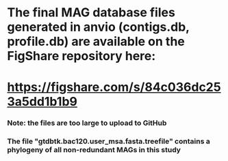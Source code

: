 # **The final MAG database files generated in anvio (contigs.db, profile.db) are available on the FigShare repository here:**
# https://figshare.com/s/84c036dc253a5dd1b1b9
### Note: the files are too large to upload to GitHub


### The file "gtdbtk.bac120.user_msa.fasta.treefile" contains a phylogeny of all non-redundant MAGs in this study
